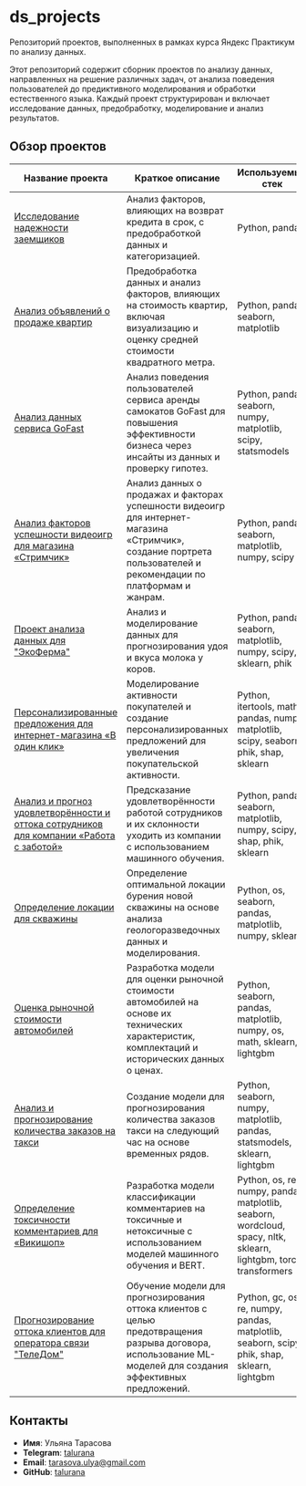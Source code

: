 # ds_projects
Репозиторий проектов, выполненных в рамках курса Яндекс Практикум по анализу данных.

Этот репозиторий содержит сборник проектов по анализу данных, направленных на решение различных задач, от анализа поведения пользователей до предиктивного моделирования и обработки естественного языка. Каждый проект структурирован и включает исследование данных, предобработку, моделирование и анализ результатов.

## Обзор проектов
| Название проекта | Краткое описание | Используемый стек |
| --- | --- | --- |
| [Исследование надежности заемщиков](https://github.com/talurana/ds_projects/tree/main/1.%20data_preprocessing) | Анализ факторов, влияющих на возврат кредита в срок, с предобработкой данных и категоризацией. | Python, pandas |
| [Анализ объявлений о продаже квартир](https://github.com/talurana/ds_projects/tree/main/2.%20exploratory_analysis) | Предобработка данных и анализ факторов, влияющих на стоимость квартир, включая визуализацию и оценку средней стоимости квадратного метра. | Python, pandas, seaborn, matplotlib |
| [Анализ данных сервиса GoFast](https://github.com/talurana/ds_projects/tree/main/3.%20statistical_analysis) | Анализ поведения пользователей сервиса аренды самокатов GoFast для повышения эффективности бизнеса через инсайты из данных и проверку гипотез. | Python, pandas, seaborn, numpy, matplotlib, scipy, statsmodels |
| [Анализ факторов успешности видеоигр для магазина «Стримчик»](https://github.com/talurana/ds_projects/tree/main/4.%20assembled_project) | Анализ данных о продажах и факторах успешности видеоигр для интернет-магазина «Стримчик», создание портрета пользователей и рекомендации по платформам и жанрам. | Python, pandas, seaborn, matplotlib, numpy, scipy |
| [Проект анализа данных для "ЭкоФерма"](https://github.com/talurana/ds_projects/tree/main/5.%20linear_models) | Анализ и моделирование данных для прогнозирования удоя и вкуса молока у коров. | Python, pandas, seaborn, matplotlib, numpy, scipy, sklearn, phik |
| [Персонализированные предложения для интернет-магазина «В один клик»](https://github.com/talurana/ds_projects/tree/main/6.%20learning_with_the_teacher_the_quality_of_the_model) | Моделирование активности покупателей и создание персонализированных предложений для увеличения покупательской активности. | Python, itertools, math, pandas, numpy, matplotlib, scipy, seaborn, phik, shap, sklearn |
| [Анализ и прогноз удовлетворённости и оттока сотрудников для компании «Работа с заботой»](https://github.com/talurana/ds_projects/tree/main/7.%20assembled_project_2) | Предсказание удовлетворённости работой сотрудников и их склонности уходить из компании с использованием машинного обучения. | Python, pandas, seaborn, matplotlib, numpy, scipy, shap, phik, sklearn |
| [Определение локации для скважины](https://github.com/talurana/ds_projects/tree/main/8.%20machine_learning_in_business) | Определение оптимальной локации бурения новой скважины на основе анализа геологоразведочных данных и моделирования. | Python, os, seaborn, pandas, matplotlib, numpy, sklearn |
| [Оценка рыночной стоимости автомобилей](https://github.com/talurana/ds_projects/tree/main/9.%20numerical_methods) | Разработка модели для оценки рыночной стоимости автомобилей на основе их технических характеристик, комплектаций и исторических данных о ценах. | Python, seaborn, pandas, matplotlib, numpy, os, math, sklearn, lightgbm |
| [Анализ и прогнозирование количества заказов на такси](https://github.com/talurana/ds_projects/tree/main/10.%20timeseries_analysis) | Создание модели для прогнозирования количества заказов такси на следующий час на основе временных рядов. | Python, seaborn, numpy, matplotlib, pandas, statsmodels, sklearn, lightgbm |
| [Определение токсичности комментариев для «Викишоп»](https://github.com/talurana/ds_projects/tree/main/11.%20machine_learning_for_texts) | Разработка модели классификации комментариев на токсичные и нетоксичные с использованием моделей машинного обучения и BERT. | Python, os, re, numpy, pandas, matplotlib, seaborn, wordcloud, spacy, nltk, sklearn, lightgbm, torch, transformers |
| [Прогнозирование оттока клиентов для оператора связи "ТелеДом"](https://github.com/talurana/ds_projects/tree/main/12.%20graduation_project) | Обучение модели для прогнозирования оттока клиентов с целью предотвращения разрыва договора, использование ML-моделей для создания эффективных предложений. | Python, gc, os, re, numpy, pandas, matplotlib, seaborn, scipy, phik, shap, sklearn, lightgbm |


## Контакты
- **Имя**: Ульяна Тарасова
- **Telegram**: [talurana](https://t.me/talurana)
- **Email**: tarasova.ulya@gmail.com
- **GitHub**: [talurana](https://github.com/talurana)
